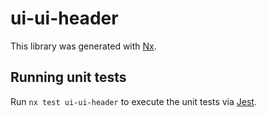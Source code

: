 # ui-ui-header

This library was generated with [Nx](https://nx.dev).

## Running unit tests

Run `nx test ui-ui-header` to execute the unit tests via [Jest](https://jestjs.io).
